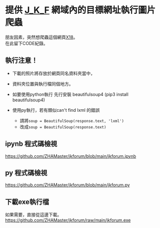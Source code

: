 # 提供 [J_K_F](https://www.jkforum.net/forum-234-1.html "請三思後再打開此網址") 網域內的目標網址執行圖片爬蟲

朋友因素，突然想爬蟲這個網頁[X18](https://www.jkforum.net/thread-14377630-1-1.html "請三思後再打開此網址")。  
在此留下CODE紀錄。  

## 執行注意！
  * 下載的照片將存放於網頁同名資料夾當中，  
  * 資料夾位置與執行檔同個地方。

  * 如要使用python執行 先行安裝 beautifulsoup4 (pip3 install beautifulsoup4)
  * 使用py執行，若有類似can't find lxml 的錯誤
      * 請將```
            soup = BeautifulSoup(response.text, 'lxml')
            ```
      * 改成```
            soup = BeautifulSoup(response.text)
            ```
  
## ipynb 程式碼檢視
  <https://github.com/ZHAMaster/jkforum/blob/main/jkforum.ipynb>

## py 程式碼檢視
  <https://github.com/ZHAMaster/jkforum/blob/main/jkforum.py>

## 下載exe執行檔
  如果需要，直接從這邊下載。  
  <https://github.com/ZHAMaster/jkforum/raw/main/jkforum.exe>
